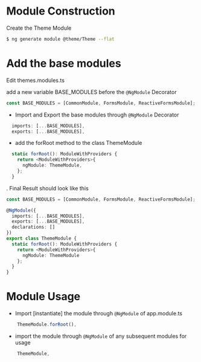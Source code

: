 # Module Construction

Create the Theme Module

```bash
$ ng generate module @theme/Theme --flat
```

# Add the base modules

Edit themes.modules.ts

add a new variable BASE_MODULES before the `@NgModule` Decorator

```Typescript
const BASE_MODULES = [CommonModule, FormsModule, ReactiveFormsModule];
```

* Import and Export the base modules through `@NgModule` Decorator

```Typescript
  imports: [...BASE_MODULES],
  exports: [...BASE_MODULES],
```

* add the forRoot method to the class ThemeModule

```Typescript
  static forRoot(): ModuleWithProviders {
    return <ModuleWithProviders>{
      ngModule: ThemeModule,
    };
  }

```

. Final Result should look like this

```Typescript
const BASE_MODULES = [CommonModule, FormsModule, ReactiveFormsModule];

@NgModule({
  imports: [...BASE_MODULES],
  exports: [...BASE_MODULES],
  declarations: []
})
export class ThemeModule {
  static forRoot(): ModuleWithProviders {
    return <ModuleWithProviders>{
      ngModule: ThemeModule
    };
  }
}
```

# Module Usage

* Import [instantiate] the module through `@NgModule` of app.module.ts

```Typescript
    ThemeModule.forRoot(),
```

* import the module through `@NgModule` of any subsequent modules for usage

```Typescript
    ThemeModule,
```
